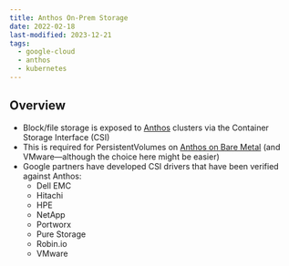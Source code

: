 ```yaml
---
title: Anthos On-Prem Storage
date: 2022-02-18
last-modified: 2023-12-21
tags:
  - google-cloud
  - anthos
  - kubernetes
---
```


## Overview

- Block/file storage is exposed to [Anthos](notes/Anthos.md) clusters via the Container Storage Interface (CSI)
- This is required for PersistentVolumes on [Anthos on Bare Metal](notes/Anthos%20on%20Bare%20Metal.md) (and VMware—although the choice here might be easier)
- Google partners have developed CSI drivers that have been verified against Anthos:
	- Dell EMC
	- Hitachi
	- HPE
	- NetApp
	- Portworx
	- Pure Storage
	- Robin.io
	- VMware
